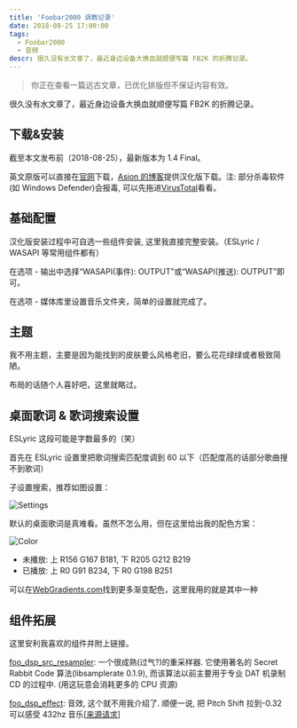```yaml
---
title: 'Foobar2000 调教记录'
date: 2018-08-25 17:00:00
tags:
  - Foobar2000
  - 音频
descr: 很久没有水文章了，最近身边设备大换血就顺便写篇 FB2K 的折腾记录。
---
```


> 你正在查看一篇远古文章，已优化排版但不保证内容有效。

很久没有水文章了，最近身边设备大换血就顺便写篇 FB2K 的折腾记录。

## 下载&安装

截至本文发布前（2018-08-25），最新版本为 1.4 Final。

英文原版可以直接在[官网](http://www.foobar2000.org/download)下载，[Asion 的博客](http://blog.sina.com.cn/go2spa)提供汉化版下载。注: 部分杀毒软件(如 Windows Defender)会报毒, 可以先拖进[VirusTotal](https://www.virustotal.com/#/home/upload)看看。

## 基础配置

汉化版安装过程中可自选一些组件安装, 这里我直接完整安装。（ESLyric / WASAPI 等常用组件都有）

在选项 - 输出中选择“WASAPI(事件): OUTPUT”或“WASAPI(推送): OUTPUT”即可。

在选项 - 媒体库里设置音乐文件夹，简单的设置就完成了。

## 主题

我不用主题，主要是因为能找到的皮肤要么风格老旧，要么花花绿绿或者极致简陋。

布局的话随个人喜好吧，这里就略过。

## 桌面歌词 & 歌词搜索设置

ESLyric 这段可能是字数最多的（笑）

首先在 ESLyric 设置里把歌词搜索匹配度调到 60 以下（匹配度高的话部分歌曲搜不到歌词）

子设置搜索，推荐如图设置：

<img src="https://kwaa.dev/archives/fb2k-tuningrec/1.webp" alt="Settings" />

默认的桌面歌词是真难看。虽然不怎么用，但在这里给出我的配色方案：

<img src="https://kwaa.dev/archives/fb2k-tuningrec/2.webp" alt="Color" />

- 未播放: 上 R156 G167 B181, 下 R205 G212 B219
- 已播放: 上 R0 G91 B234, 下 R0 G198 B251

可以在[WebGradients.com](https://webgradients.com/)找到更多渐变配色，这里我用的就是其中一种

## 组件拓展

这里安利我喜欢的组件并附上链接。

[foo_dsp_src_resampler](http://www.foobar2000.org/components/view/foo_dsp_src_resampler): 一个很成熟(过气?)的重采样器. 它使用著名的 Secret Rabbit Code 算法(libsamplerate 0.1.9), 而该算法以前主要用于专业 DAT 机录制 CD 的过程中. (用这玩意会消耗更多的 CPU 资源)

[foo_dsp_effect](http://www.foobar2000.org/components/view/foo_dsp_effect): 音效, 这个就不用我介绍了. 顺便一说, 把 Pitch Shift 拉到-0.32 可以感受 432hz 音乐[[来源请求](https://zh.wikipedia.org/wiki/%E6%9D%A5%E6%BA%90%E8%AF%B7%E6%B1%82)]
